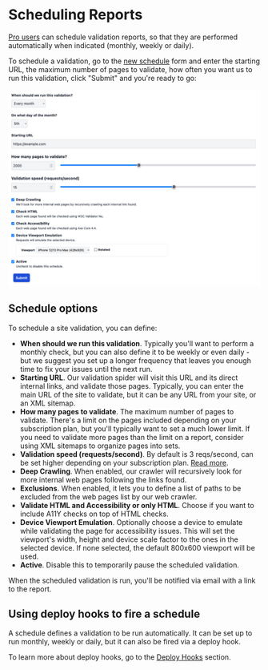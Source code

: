 # Scheduling Reports

[Pro users](https://rocketvalidator.com/pricing/pro) can schedule validation reports, so that they are performed automatically when indicated (monthly, weekly or daily).

To schedule a validation, go to the [new schedule](https://rocketvalidator.com/schedule/new) form and enter the starting URL, the maximum number of pages to validate, how often you want us to run this validation, click "Submit" and you're ready to go:

![New scheduled validation form](/img/schedule-form.png)

## Schedule options

To schedule a site validation, you can define:

* **When should we run this validation**. Typically you'll want to perform a monthly check, but you can also define it to be weekly or even daily - but we suggest you set up a longer frequency that leaves you enough time to fix your issues until the next run.
* **Starting URL**. Our validation spider will visit this URL and its direct internal links, and validate those pages. Typically, you can enter the main URL of the site to validate, but it can be any URL from your site, or an XML sitemap.
* **How many pages to validate**. The maximum number of pages to validate. There's a limit on the pages included depending on your subscription plan, but you'll typically want to set a much lower limit. If you need to validate more pages than the limit on a report, consider using XML sitemaps to organize pages into sets.
* **Validation speed (requests/second)**. By default is 3 reqs/second, can be set higher depending on your subscription plan. <a href="/rate-limits">Read more</a>.
* **Deep Crawling**. When enabled, our crawler will recursively look for more internal web pages following the links found.
* **Exclusions**. When enabled, it lets you to define a list of paths to be excluded from the web pages list by our web crawler.
* **Validate HTML and Accessibility or only HTML**. Choose if you want to include A11Y checks on top of HTML checks.
* **Device Viewport Emulation**. Optionally choose a device to emulate while validating the page for accessibility issues. This will set the viewport's width, height and device scale factor to the ones in the selected device. If none selected, the default 800x600 viewport will be used.
* **Active**. Disable this to temporarily pause the scheduled validation.

When the scheduled validation is run, you'll be notified via email with a link to the report.

## Using deploy hooks to fire a schedule

A schedule defines a validation to be run automatically. It can be set up to run monthly, weekly or daily, but it can also be fired via a deploy hook.

To learn more about deploy hooks, go to the [Deploy Hooks](/deploy-hooks) section.
